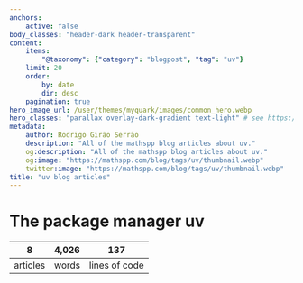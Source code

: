 ```yaml
---
anchors:
    active: false
body_classes: "header-dark header-transparent"
content:
    items:
        "@taxonomy": {"category": "blogpost", "tag": "uv"}
    limit: 20
    order:
        by: date
        dir: desc
    pagination: true
hero_image_url: /user/themes/myquark/images/common_hero.webp
hero_classes: "parallax overlay-dark-gradient text-light" # see https://demo.getgrav.org/blog-skeleton/blog/hero-classes
metadata:
    author: Rodrigo Girão Serrão
    description: "All of the mathspp blog articles about uv."
    og:description: "All of the mathspp blog articles about uv."
    og:image: "https://mathspp.com/blog/tags/uv/thumbnail.webp"
    twitter:image: "https://mathspp.com/blog/tags/uv/thumbnail.webp"
title: "uv blog articles"
---
```



# The package manager uv


<table class="stats-table">
    <thead>
        <tr>
            <th style="text-align: center;">8</th>
            <th style="text-align: center;">4,026</th>
            <th style="text-align: center;">137</th>
        </tr>
    </thead>
    <tbody>
        <tr>
            <td style="text-align: center;">articles</td>
            <td style="text-align: center;">words</td>
            <td style="text-align: center;">lines of code</td>
        </tr>
    </tbody>
</table>